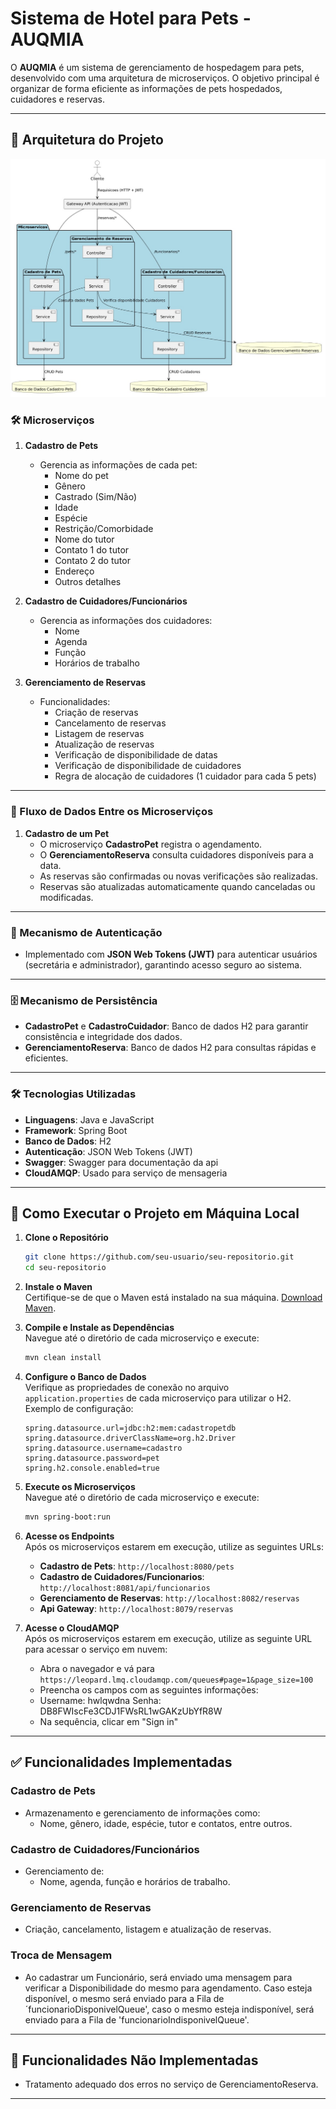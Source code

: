 # Sistema de Hotel para Pets - AUQMIA

O **AUQMIA** é um sistema de gerenciamento de hospedagem para pets, desenvolvido com uma arquitetura de microserviços. O objetivo principal é organizar de forma eficiente as informações de pets hospedados, cuidadores e reservas.

---

## 📐 Arquitetura do Projeto

![Diagrama da arquitetura](./arquitetura.jpeg)

### 🛠️ Microserviços

1. **Cadastro de Pets**
   - Gerencia as informações de cada pet:
     - Nome do pet
     - Gênero
     - Castrado (Sim/Não)
     - Idade
     - Espécie
     - Restrição/Comorbidade
     - Nome do tutor
     - Contato 1 do tutor
     - Contato 2 do tutor
     - Endereço
     - Outros detalhes

2. **Cadastro de Cuidadores/Funcionários**
   - Gerencia as informações dos cuidadores:
     - Nome
     - Agenda
     - Função
     - Horários de trabalho

3. **Gerenciamento de Reservas**
   - Funcionalidades:
     - Criação de reservas
     - Cancelamento de reservas
     - Listagem de reservas
     - Atualização de reservas
     - Verificação de disponibilidade de datas
     - Verificação de disponibilidade de cuidadores
     - Regra de alocação de cuidadores (1 cuidador para cada 5 pets)

---

### 🔄 Fluxo de Dados Entre os Microserviços

1. **Cadastro de um Pet**
   - O microserviço **CadastroPet** registra o agendamento.
   - O **GerenciamentoReserva** consulta cuidadores disponíveis para a data.
   - As reservas são confirmadas ou novas verificações são realizadas.
   - Reservas são atualizadas automaticamente quando canceladas ou modificadas.

---

### 🔑 Mecanismo de Autenticação

- Implementado com **JSON Web Tokens (JWT)** para autenticar usuários (secretária e administrador), garantindo acesso seguro ao sistema.

---

### 🗄️ Mecanismo de Persistência

- **CadastroPet** e **CadastroCuidador**: Banco de dados H2 para garantir consistência e integridade dos dados.
- **GerenciamentoReserva**: Banco de dados H2 para consultas rápidas e eficientes.

---

### 🛠️ Tecnologias Utilizadas

- **Linguagens**: Java e JavaScript
- **Framework**: Spring Boot
- **Banco de Dados**: H2
- **Autenticação**: JSON Web Tokens (JWT)
- **Swagger**: Swagger para documentação da api
- **CloudAMQP**: Usado para serviço de mensageria

---

## 🚀 Como Executar o Projeto em Máquina Local

1. **Clone o Repositório**  
   ```bash
   git clone https://github.com/seu-usuario/seu-repositorio.git
   cd seu-repositorio
   ```

2. **Instale o Maven**  
   Certifique-se de que o Maven está instalado na sua máquina. [Download Maven](https://maven.apache.org/download.cgi).

3. **Compile e Instale as Dependências**  
   Navegue até o diretório de cada microserviço e execute:  
   ```bash
   mvn clean install
   ```

4. **Configure o Banco de Dados**  
   Verifique as propriedades de conexão no arquivo `application.properties` de cada microserviço para utilizar o H2.  
   Exemplo de configuração:
   ```properties
   spring.datasource.url=jdbc:h2:mem:cadastropetdb
   spring.datasource.driverClassName=org.h2.Driver
   spring.datasource.username=cadastro
   spring.datasource.password=pet
   spring.h2.console.enabled=true
   ```

5. **Execute os Microserviços**  
   Navegue até o diretório de cada microserviço e execute:  
   ```bash
   mvn spring-boot:run
   ```

6. **Acesse os Endpoints**  
   Após os microserviços estarem em execução, utilize as seguintes URLs:  
   - **Cadastro de Pets**: `http://localhost:8080/pets`
   - **Cadastro de Cuidadores/Funcionarios**: `http://localhost:8081/api/funcionarios`
   - **Gerenciamento de Reservas**: `http://localhost:8082/reservas`
   - **Api Gateway**: `http://localhost:8079/reservas`

7. **Acesse o CloudAMQP**  
   Após os microserviços estarem em execução, utilize as seguinte URL para acessar o serviço em nuvem:  
   - Abra o navegador e vá para `https://leopard.lmq.cloudamqp.com/queues#page=1&page_size=100`
   - Preencha os campos com as seguintes informações:
   - Username: hwlqwdna  Senha: DB8FWIscFe3CDJ1FWsRL1wGAKzUbYfR8W
   - Na sequência, clicar em "Sign in"

---

## ✅ Funcionalidades Implementadas

### **Cadastro de Pets**
- Armazenamento e gerenciamento de informações como:
  - Nome, gênero, idade, espécie, tutor e contatos, entre outros.

### **Cadastro de Cuidadores/Funcionários**
- Gerenciamento de: 
  - Nome, agenda, função e horários de trabalho.

### **Gerenciamento de Reservas**
- Criação, cancelamento, listagem e atualização de reservas.

### **Troca de Mensagem**
- Ao cadastrar um Funcionário, será enviado uma mensagem para verificar a Disponibilidade do mesmo para agendamento. Caso esteja disponível, o mesmo será enviado para a Fila de ´funcionarioDisponivelQueue', caso o mesmo esteja indisponível, será enviado para a Fila de 'funcionarioIndisponivelQueue'.  
---

## 🚧 Funcionalidades Não Implementadas

- Tratamento adequado dos erros no serviço de GerenciamentoReserva.

---
